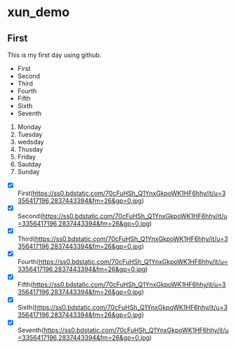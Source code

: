 # xun_demo
## First
This is my first day using github.

- First
- Second
- Third
- Fourth
- Fifth
- Sixth
- Seventh

1. Monday
2. Tuesday
3. wedsday
4. Thusday
5. Friday
6. Sautday
7. Sunday

- [x] First(https://ss0.bdstatic.com/70cFuHSh_Q1YnxGkpoWK1HF6hhy/it/u=3356417196,2837443394&fm=26&gp=0.jpg)
- [x] Second(https://ss0.bdstatic.com/70cFuHSh_Q1YnxGkpoWK1HF6hhy/it/u=3356417196,2837443394&fm=26&gp=0.jpg)
- [x] Third(https://ss0.bdstatic.com/70cFuHSh_Q1YnxGkpoWK1HF6hhy/it/u=3356417196,2837443394&fm=26&gp=0.jpg)
- [x] Fourth(https://ss0.bdstatic.com/70cFuHSh_Q1YnxGkpoWK1HF6hhy/it/u=3356417196,2837443394&fm=26&gp=0.jpg)
- [x] Fifth(https://ss0.bdstatic.com/70cFuHSh_Q1YnxGkpoWK1HF6hhy/it/u=3356417196,2837443394&fm=26&gp=0.jpg)
- [x] Sixth(https://ss0.bdstatic.com/70cFuHSh_Q1YnxGkpoWK1HF6hhy/it/u=3356417196,2837443394&fm=26&gp=0.jpg)
- [x] Seventh(https://ss0.bdstatic.com/70cFuHSh_Q1YnxGkpoWK1HF6hhy/it/u=3356417196,2837443394&fm=26&gp=0.jpg)
